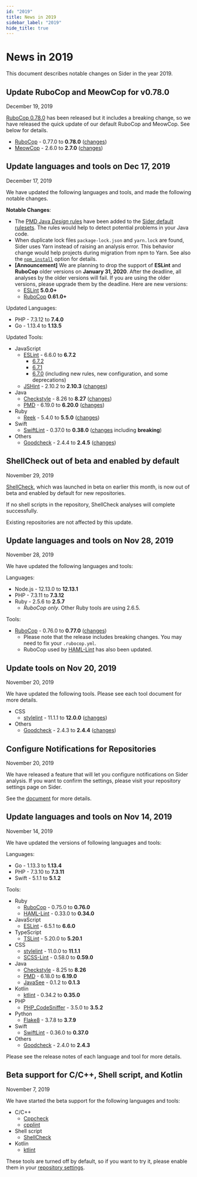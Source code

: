 ```yaml
---
id: "2019"
title: News in 2019
sidebar_label: "2019"
hide_title: true
---
```


# News in 2019

This document describes notable changes on Sider in the year 2019.

## Update RuboCop and MeowCop for v0.78.0

<time class="news-date" datetime="2019-12-19">December 19, 2019</time>

[RuboCop 0.78.0](https://github.com/rubocop-hq/rubocop/releases/tag/v0.78.0) has been released but it includes a breaking change,
so we have released the quick update of our default RuboCop and MeowCop.
See below for details.

- [RuboCop](../tools/ruby/rubocop.md) - 0.77.0 to **0.78.0** ([changes](https://github.com/rubocop-hq/rubocop/releases/tag/v0.78.0))
- [MeowCop](../tools/ruby/rubocop.md#default-configuration) - 2.6.0 to **2.7.0** ([changes](https://github.com/sider/meowcop/releases/tag/v2.7.0))

## Update languages and tools on Dec 17, 2019

<time class="news-date" datetime="2019-12-17">December 17, 2019</time>

We have updated the following languages and tools, and made the following notable changes.

**Notable Changes**:

- The [PMD Java _Design_ rules](https://pmd.github.io/latest/pmd_rules_java_design.html) have been added to the [Sider default rulesets](../tools/java/pmd.md#rulesets).
  The rules would help to detect potential problems in your Java code.
- When duplicate lock files `package-lock.json` and `yarn.lock` are found, Sider uses Yarn instead of raising an analysis error.
  This behavior change would help projects during migration from npm to Yarn.
  See also the [`npm_install`](../getting-started/custom-configuration.md#npm_install-option) option for details.
- **[Announcement]** We are planning to drop the support of **ESLint** and **RuboCop** older versions on **January 31, 2020**.
  After the deadline, all analyses by the older versions will fail. If you are using the older versions, please upgrade them by the deadline. Here are new versions:
  - [ESLint](../tools/javascript/eslint.md) **5.0.0+**
  - [RuboCop](../tools/ruby/rubocop.md) **0.61.0+**

Updated Languages:

- PHP - 7.3.12 to **7.4.0**
- Go - 1.13.4 to **1.13.5**

Updated Tools:

- JavaScript
  - [ESLint](../tools/javascript/eslint.md) - 6.6.0 to **6.7.2**
    - [6.7.2](https://eslint.org/blog/2019/11/eslint-v6.7.2-released)
    - [6.7.1](https://eslint.org/blog/2019/11/eslint-v6.7.1-released)
    - [6.7.0](https://eslint.org/blog/2019/11/eslint-v6.7.0-released) (including new rules, new configuration, and some deprecations)
  - [JSHint](../tools/javascript/jshint.md) - 2.10.2 to **2.10.3** ([changes](https://github.com/jshint/jshint/releases/tag/2.10.3))
- Java
  - [Checkstyle](../tools/java/checkstyle.md) - 8.26 to **8.27** ([changes](https://checkstyle.org/releasenotes.html#Release_8.27))
  - [PMD](../tools/java/pmd.md) - 6.19.0 to **6.20.0** ([changes](https://pmd.github.io/pmd-6.20.0/pmd_release_notes.html))
- Ruby
  - [Reek](../tools/ruby/reek.md) - 5.4.0 to **5.5.0** ([changes](https://github.com/troessner/reek/blob/master/CHANGELOG.md#550-2019-11-13))
- Swift
  - [SwiftLint](../tools/swift/swiftlint.md) - 0.37.0 to **0.38.0** ([changes](https://github.com/realm/SwiftLint/releases/tag/0.38.0) including **breaking**)
- Others
  - [Goodcheck](../tools/others/goodcheck.md) - 2.4.4 to **2.4.5** ([changes](https://github.com/sider/goodcheck/blob/master/CHANGELOG.md#245-2019-12-13))

## ShellCheck out of beta and enabled by default

<time class="news-date" datetime="2019-11-29">November 29, 2019</time>

[ShellCheck](../tools/shellscript/shellcheck.md), which was launched in beta on earlier this month,
is now out of beta and enabled by default for new repositories.

If no shell scripts in the repository, ShellCheck analyses will complete successfully.

Existing repositories are not affected by this update.

## Update languages and tools on Nov 28, 2019

<time class="news-date" datetime="2019-11-28">November 28, 2019</time>

We have updated the following languages and tools:

Languages:

- Node.js - 12.13.0 to **12.13.1**
- PHP - 7.3.11 to **7.3.12**
- Ruby - 2.5.6 to **2.5.7**
  - _RuboCop only_. Other Ruby tools are using 2.6.5.

Tools:

- [RuboCop](../tools/ruby/rubocop.md) - 0.76.0 to **0.77.0** ([changes](https://github.com/rubocop-hq/rubocop/releases/tag/v0.77.0))
  - Please note that the release includes breaking changes. You may need to fix your `.rubocop.yml`.
  - RuboCop used by [HAML-Lint](../tools/ruby/haml-lint.md) has also been updated.

## Update tools on Nov 20, 2019

<time class="news-date" datetime="2019-11-20">November 20, 2019</time>

We have updated the following tools. Please see each tool document for more details.

- CSS
  - [stylelint](../tools/css/stylelint.md) - 11.1.1 to **12.0.0** ([changes](https://github.com/stylelint/stylelint/releases/tag/12.0.0))
- Others
  - [Goodcheck](../tools/others/goodcheck.md) - 2.4.3 to **2.4.4** ([changes](https://github.com/sider/goodcheck/releases/tag/v2.4.4))

## Configure Notifications for Repositories

<time class="news-date" datetime="2019-11-20">November 20, 2019</time>

We have released a feature that will let you configure notifications on Sider analysis.
If you want to confirm the settings, please visit your repository settings page on Sider.

See the [document](../getting-started/repository-settings.md#notifications) for more details.

## Update languages and tools on Nov 14, 2019

<time class="news-date" datetime="2019-11-14">November 14, 2019</time>

We have updated the versions of following languages and tools:

Languages:

- Go - 1.13.3 to **1.13.4**
- PHP - 7.3.10 to **7.3.11**
- Swift - 5.1.1 to **5.1.2**

Tools:

- Ruby
  - [RuboCop](../tools/ruby/rubocop.md) - 0.75.0 to **0.76.0**
  - [HAML-Lint](../tools/ruby/haml-lint.md) - 0.33.0 to **0.34.0**
- JavaScript
  - [ESLint](../tools/javascript/eslint.md) - 6.5.1 to **6.6.0**
- TypeScript
  - [TSLint](../tools/javascript/tslint.md) - 5.20.0 to **5.20.1**
- CSS
  - [stylelint](../tools/css/stylelint.md) - 11.0.0 to **11.1.1**
  - [SCSS-Lint](../tools/css/scss-lint.md) - 0.58.0 to **0.59.0**
- Java
  - [Checkstyle](../tools/java/checkstyle.md) - 8.25 to **8.26**
  - [PMD](../tools/java/pmd.md) - 6.18.0 to **6.19.0**
  - [JavaSee](../tools/java/javasee.md) - 0.1.2 to **0.1.3**
- Kotlin
  - [ktlint](../tools/kotlin/ktlint.md) - 0.34.2 to **0.35.0**
- PHP
  - [PHP_CodeSniffer](../tools/php/codesniffer.md) - 3.5.0 to **3.5.2**
- Python
  - [Flake8](../tools/python/flake8.md) - 3.7.8 to **3.7.9**
- Swift
  - [SwiftLint](../tools/swift/swiftlint.md) - 0.36.0 to **0.37.0**
- Others
  - [Goodcheck](../tools/others/goodcheck.md) - 2.4.0 to **2.4.3**

Please see the release notes of each language and tool for more details.

## Beta support for C/C++, Shell script, and Kotlin

<time class="news-date" datetime="2019-11-07">November 7, 2019</time>

We have started the beta support for the following languages and tools:

- C/C++
  - [Cppcheck](../tools/cplusplus/cppcheck.md)
  - [cpplint](../tools/cplusplus/cpplint.md)
- Shell script
  - [ShellCheck](../tools/shellscript/shellcheck.md)
- Kotlin
  - [ktlint](../tools/kotlin/ktlint.md)

These tools are turned off by default, so if you want to try it, please enable them in your [repository settings](../getting-started/repository-settings.md).
